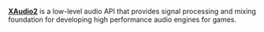 [**XAudio2**](https://learn.microsoft.com/en-us/windows/win32/xaudio2/xaudio2-apis-portal) is a low-level audio API that provides signal processing and mixing foundation for developing high performance audio engines for games.